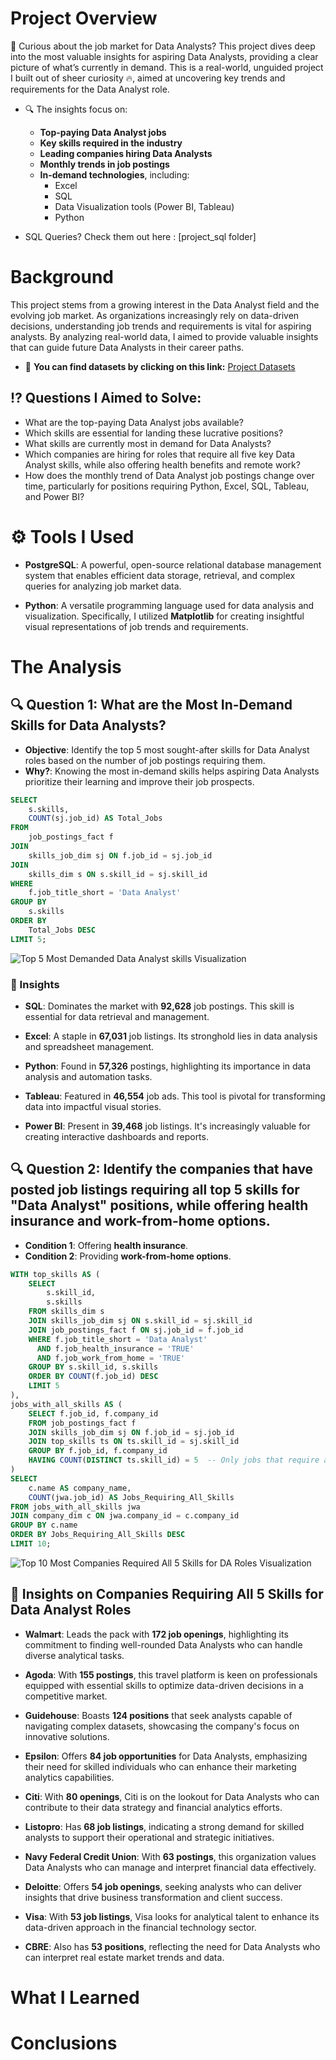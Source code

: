 # Project Overview  
🤔 Curious about the job market for Data Analysts? This project dives deep into the most valuable insights for aspiring Data Analysts, providing a clear picture of what’s currently in demand. This is a real-world, unguided project I built out of sheer curiosity 🔥, aimed at uncovering key trends and requirements for the Data Analyst role.

- 🔍 The insights focus on:
  - **Top-paying Data Analyst jobs**
  - **Key skills required in the industry**  
  - **Leading companies hiring Data Analysts**
  - **Monthly trends in job postings**
  - **In-demand technologies**, including:
    - Excel
    - SQL
    - Data Visualization tools (Power BI, Tableau)
    - Python

- SQL Queries? Check them out here : [project_sql folder]

# Background

This project stems from a growing interest in the Data Analyst field and the evolving job market. As organizations increasingly rely on data-driven decisions, understanding job trends and requirements is vital for aspiring analysts. By analyzing real-world data, I aimed to provide valuable insights that can guide future Data Analysts in their career paths.

- 🔗 **You can find datasets by clicking on this link:** [Project Datasets](https://drive.google.com/drive/folders/1moeWYoUtUklJO6NJdWo9OV8zWjRn0rjN)

## ⁉️ Questions I Aimed to Solve:
- What are the top-paying Data Analyst jobs available?
- Which skills are essential for landing these lucrative positions?
- What skills are currently most in demand for Data Analysts?
- Which companies are hiring for roles that require all five key Data Analyst skills, while also offering health benefits and remote work?
- How does the monthly trend of Data Analyst job postings change over time, particularly for positions requiring Python, Excel, SQL, Tableau, and Power BI?




# ⚙️ Tools I Used

- **PostgreSQL**: A powerful, open-source relational database management system that enables efficient data storage, retrieval, and complex queries for analyzing job market data.

- **Python**: A versatile programming language used for data analysis and visualization. Specifically, I utilized **Matplotlib** for creating insightful visual representations of job trends and requirements.

# The Analysis 
## 🔍 Question 1: What are the Most In-Demand Skills for Data Analysts?

- **Objective**: Identify the top 5 most sought-after skills for Data Analyst roles based on the number of job postings requiring them.
- **Why?**: Knowing the most in-demand skills helps aspiring Data Analysts prioritize their learning and improve their job prospects.

```sql
SELECT
    s.skills,
    COUNT(sj.job_id) AS Total_Jobs
FROM 
    job_postings_fact f
JOIN 
    skills_job_dim sj ON f.job_id = sj.job_id
JOIN 
    skills_dim s ON s.skill_id = sj.skill_id
WHERE 
    f.job_title_short = 'Data Analyst'
GROUP BY 
    s.skills
ORDER BY 
    Total_Jobs DESC
LIMIT 5;
```
![Top 5 Most Demanded Data Analyst skills Visualization](https://github.com/Kishan0705/SQL_Project_Data_Job_Analysis/blob/efb2bbe76b3b9c3b1ef34df4a2eb39c3e4d04bcb/assets/Top%205%20DA%20Skills%20.png)


### 📝 Insights

- **SQL**: Dominates the market with **92,628** job postings. This skill is essential for data retrieval and management.

- **Excel**: A staple in **67,031** job listings. Its stronghold lies in data analysis and spreadsheet management.

- **Python**: Found in **57,326** postings, highlighting its importance in data analysis and automation tasks.

- **Tableau**: Featured in **46,554** job ads. This tool is pivotal for transforming data into impactful visual stories.

- **Power BI**: Present in **39,468** job listings. It's increasingly valuable for creating interactive dashboards and reports.

## 🔍 Question 2: Identify the companies that have posted job listings requiring all top 5 skills for "Data Analyst" positions, while offering health insurance and work-from-home options.

- **Condition 1**: Offering **health insurance**.
- **Condition 2**: Providing **work-from-home options**.

```sql
WITH top_skills AS (
    SELECT
        s.skill_id,
        s.skills
    FROM skills_dim s
    JOIN skills_job_dim sj ON s.skill_id = sj.skill_id
    JOIN job_postings_fact f ON sj.job_id = f.job_id
    WHERE f.job_title_short = 'Data Analyst' 
      AND f.job_health_insurance = 'TRUE'
      AND f.job_work_from_home = 'TRUE'
    GROUP BY s.skill_id, s.skills
    ORDER BY COUNT(f.job_id) DESC
    LIMIT 5
),
jobs_with_all_skills AS (
    SELECT f.job_id, f.company_id
    FROM job_postings_fact f
    JOIN skills_job_dim sj ON f.job_id = sj.job_id
    JOIN top_skills ts ON ts.skill_id = sj.skill_id
    GROUP BY f.job_id, f.company_id
    HAVING COUNT(DISTINCT ts.skill_id) = 5  -- Only jobs that require all 5 skills
)
SELECT
    c.name AS company_name,
    COUNT(jwa.job_id) AS Jobs_Requiring_All_Skills
FROM jobs_with_all_skills jwa
JOIN company_dim c ON jwa.company_id = c.company_id
GROUP BY c.name
ORDER BY Jobs_Requiring_All_Skills DESC
LIMIT 10;
```

![Top 10 Most Companies Required All 5 Skills for DA Roles Visualization](https://github.com/Kishan0705/SQL_Project_Data_Job_Analysis/blob/45c59cd05daf87b5adf3bc883c10197010a7825c/assets/Top%20Com%20Req%20DA%205%20Skills.png)

## 📝 Insights on Companies Requiring All 5 Skills for Data Analyst Roles

- **Walmart**: Leads the pack with **172 job openings**, highlighting its commitment to finding well-rounded Data Analysts who can handle diverse analytical tasks.

- **Agoda**: With **155 postings**, this travel platform is keen on professionals equipped with essential skills to optimize data-driven decisions in a competitive market.

- **Guidehouse**: Boasts **124 positions** that seek analysts capable of navigating complex datasets, showcasing the company's focus on innovative solutions.

- **Epsilon**: Offers **84 job opportunities** for Data Analysts, emphasizing their need for skilled individuals who can enhance their marketing analytics capabilities.

- **Citi**: With **80 openings**, Citi is on the lookout for Data Analysts who can contribute to their data strategy and financial analytics efforts.

- **Listopro**: Has **68 job listings**, indicating a strong demand for skilled analysts to support their operational and strategic initiatives.

- **Navy Federal Credit Union**: With **63 postings**, this organization values Data Analysts who can manage and interpret financial data effectively.

- **Deloitte**: Offers **54 job openings**, seeking analysts who can deliver insights that drive business transformation and client success.

- **Visa**: With **53 job listings**, Visa looks for analytical talent to enhance its data-driven approach in the financial technology sector.

- **CBRE**: Also has **53 positions**, reflecting the need for Data Analysts who can interpret real estate market trends and data.

# What I Learned 

# Conclusions
